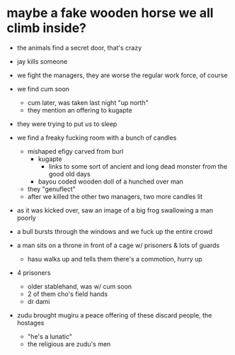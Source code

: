 # maybe a fake wooden horse we all climb inside?
- the animals find a secret door, that's crazy

- jay kills someone

- we fight the managers, they are worse the regular work force, of course
- we find cum soon
    - cum later, was taken last night "up north"
    - they mention an offering to kugapte

- they were trying to put us to sleep

- we find a freaky fucking room with a bunch of candles
    - mishaped efigy carved from burl
        - kugapte
            - links to some sort of ancient and long dead monster from the good old days
        - bayou coded wooden doll of a hunched over man 
    - they "genuflect"
    - after we killed the other two managers, two more candles lit

- as it was kicked over, saw an image of a big frog swallowing a man poorly

- a bull bursts through the windows and we fuck up the entire crowd

- a man sits on a throne in front of a cage w/ prisoners & lots of guards
    - hasu walks up and tells them there's a commotion, hurry up

- 4 prisoners
    - older stablehand, was w/ cum soon
    - 2 of them cho's field hands
    - dr dami

- zudu brought mugiru a peace offering of these discard people, the hostages
    - "he's a lunatic"
    - the religious are zudu's men
